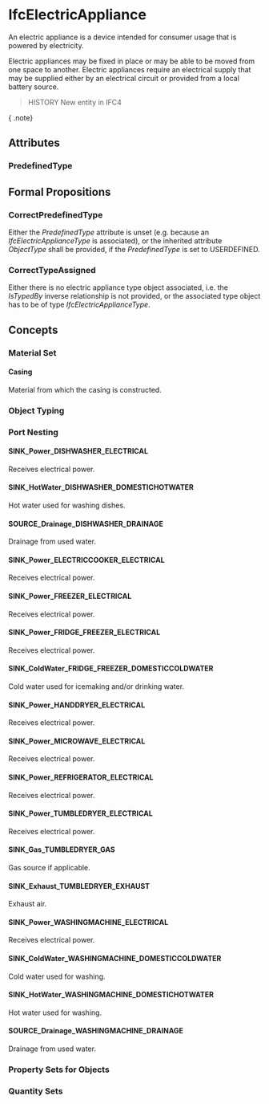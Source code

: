 # IfcElectricAppliance

An electric appliance is a device intended for consumer usage that is powered by electricity.<!-- end of definition -->

Electric appliances may be fixed in place or may be able to be moved from one space to another. Electric appliances require an electrical supply that may be supplied either by an electrical circuit or provided from a local battery source.

> HISTORY  New entity in IFC4

{ .note}
>

## Attributes

### PredefinedType


## Formal Propositions

### CorrectPredefinedType
Either the _PredefinedType_ attribute is unset (e.g. because an _IfcElectricApplianceType_ is associated), or the inherited attribute _ObjectType_ shall be provided, if the _PredefinedType_ is set to USERDEFINED.

### CorrectTypeAssigned
Either there is no electric appliance type object associated, i.e. the _IsTypedBy_ inverse relationship is not provided, or the associated type object has to be of type _IfcElectricApplianceType_.

## Concepts

### Material Set



#### Casing

Material from which the casing is constructed.

### Object Typing



### Port Nesting



#### SINK_Power_DISHWASHER_ELECTRICAL

Receives electrical power.

#### SINK_HotWater_DISHWASHER_DOMESTICHOTWATER

Hot water used for washing dishes.

#### SOURCE_Drainage_DISHWASHER_DRAINAGE

Drainage from used water.

#### SINK_Power_ELECTRICCOOKER_ELECTRICAL

Receives electrical power.

#### SINK_Power_FREEZER_ELECTRICAL

Receives electrical power.

#### SINK_Power_FRIDGE_FREEZER_ELECTRICAL

Receives electrical power.

#### SINK_ColdWater_FRIDGE_FREEZER_DOMESTICCOLDWATER

Cold water used for icemaking and/or drinking water.

#### SINK_Power_HANDDRYER_ELECTRICAL

Receives electrical power.

#### SINK_Power_MICROWAVE_ELECTRICAL

Receives electrical power.

#### SINK_Power_REFRIGERATOR_ELECTRICAL

Receives electrical power.

#### SINK_Power_TUMBLEDRYER_ELECTRICAL

Receives electrical power.

#### SINK_Gas_TUMBLEDRYER_GAS

Gas source if applicable.

#### SINK_Exhaust_TUMBLEDRYER_EXHAUST

Exhaust air.

#### SINK_Power_WASHINGMACHINE_ELECTRICAL

Receives electrical power.

#### SINK_ColdWater_WASHINGMACHINE_DOMESTICCOLDWATER

Cold water used for washing.

#### SINK_HotWater_WASHINGMACHINE_DOMESTICHOTWATER

Hot water used for washing.

#### SOURCE_Drainage_WASHINGMACHINE_DRAINAGE

Drainage from used water.

### Property Sets for Objects



### Quantity Sets



